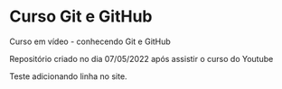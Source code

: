 # Curso Git e GitHub
 Curso em vídeo - conhecendo Git e GitHub

 Repositório criado no dia 07/05/2022 após assistir o curso do Youtube
 
 Teste adicionando linha no site.
